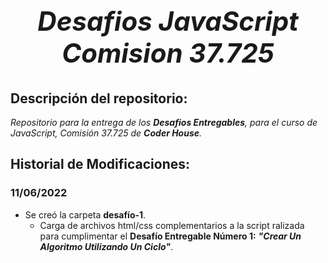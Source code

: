 # *<h2 align=center>**Desafios JavaScript Comision 37.725**</h2>*

## **Descripción del repositorio**:
*Repositorio para la entrega de los ***Desafios Entregables***, para el curso de JavaScript, Comisión 37.725 de **Coder House**.*

## **Historial de Modificaciones**:

### 11/06/2022 
- Se creó la carpeta **desafío-1**.
    - Carga de archivos html/css complementarios a la script ralizada para cumplimentar el **Desafío Entregable Número 1:**  ***"Crear Un Algoritmo Utilizando Un Ciclo"***.
